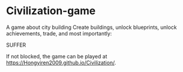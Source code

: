 # Civilization-game

A game about city building
Create buildings, unlock blueprints, unlock achievements, trade, and most importantly:

SUFFER

If not blocked, the game can be played at https://Hongyiren2009.github.io/Civilization/.
